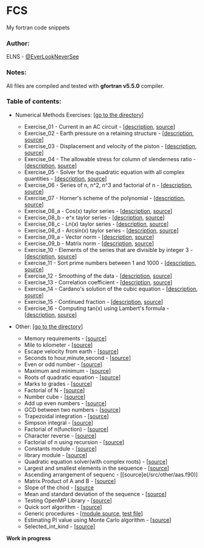 # FCS
My fortran code snippets

### Author:
ELNS - [@EverLookNeverSee](https://github.com/EverLookNeverSee)

### Notes:
All files are compiled and tested with **gfortran v5.5.0** compiler.

### Table of contents:

* Numerical Methods Exercises: [[go to the directory](/src/numerical%20methods)]
    * Exercise_01 - Current in an AC circuit - [[description](/descriptions/Exercise_01.png), [source](/src/numerical%20methods/Exercise_01.f90)]
    * Exercise_02 - Earth pressure on a retaining structure - [[description](/descriptions/Exercise_02.png), [source](/src/numerical%20methods/Exercise_02.f90)]
    * Exercise_03 - Displacement and velocity of the piston - [[description](/descriptions/Exercise_03.png), [source](/src/numerical%20methods/Exercise_03.f90)]
    * Exercise_04 - The allowable stress for column of slenderness ratio - [[description](/descriptions/Exercise_04.png), [source](/src/numerical%20methods/Exercise_04.f90)]
    * Exercise_05 - Solver for the quadratic equation with all complex quantities - [[description](/descriptions/Exercise_05.png), [source](/src/numerical%20methods/Exercise_05.f90)]
    * Exercise_06 - Series of n, n^2, n^3 and factorial of n - [[description](/descriptions/Exercise_06.png), [source](/src/numerical%20methods/Exercise_06.f90)]
    * Exercise_07 - Horner's scheme of the polynomial - [[description](/descriptions/Exercise_07.png), [source](/src/numerical%20methods/Exercise_07.f90)]
    * Exercise_08_a - Cos(x) taylor series - [[description](/descriptions/Exercise_08_a.png), [source](/src/numerical%20methods/Exercise_08_a.f90)]
    * Exercise_08_b - e^x taylor series - [[description](/descriptions/Exercise_08_b.png), [source](/src/numerical%20methods/Exercise_08_b.f90)]
    * Exercise_08_c - Ln(x) taylor series - [[description](/descriptions/Exercise_08_c.png), [source](/src/numerical%20methods/Exercise_08_c.f90)]
    * Exercise_08_d - Arcsin(x) taylor series - [[description](/descriptions/Exercise_08_d.png), [source](/src/numerical%20methods/Exercise_08_d.f90)]
    * Exercise_09_a - Vector norm - [[description](/descriptions/Exercise_09_a.png), [source](/src/numerical%20methods/Exercise_09_a.f90)]
    * Exercise_09_b - Matrix norm - [[description](/descriptions/Exercise_09_b.png), [source](/src/numerical%20methods/Exercise_09_b.f90)]
    * Exercise_10 - Elements of the series that are divisible by integer 3 - [[description](/descriptions/Exercise_10.png), [source](/src/numerical%20methods/Exercise_10.f90)]
    * Exercise_11 - Sort prime numbers between 1 and 1000 - [[description](/descriptions/Exercise_11.png), [source](/src/numerical%20methods/Exercise_11.f90)]
    * Exercise_12 - Smoothing of the data - [[description](/descriptions/Exercise_12.png), [source](/src/numerical%20methods/Exercise_12.f90)]
    * Exercise_13 - Correlation coefficient - [[description](/descriptions/Exercise_13.png), [source](/src/numerical%20methods/Exercise_13.f90)]
    * Exercise_14 - Cardano's solution of the cubic equation - [[description](/descriptions/Exercise_14_Alternative.png), [source](/src/numerical%20methods/Exercise_14.f90)]
    * Exercise_15 - Continued fraction - [[description](/descriptions/Exercise_15.png), [source](/src/numerical%20methods/Exercise_15.f90)]
    * Exercise_16 - Computing tan(x) using Lambert's formula - [[description](/descriptions/Exercise_16.png), [source](/src/numerical%20methods/Exercise_16.f90)]

* Other: [[go to the directory](/src/other)]
    * Memory requirements - [[source](/src/other/Memory_requirements.f90)]
    * Mile to kilometer - [[source](/src/other/Mile_to_Km.f90)]
    * Escape velocity from earth - [[source](/src/other/escape_velocity.f90)]
    * Seconds to hour,minute,second - [[source](/src/other/convert_time.f90)]
    * Even or odd number - [[source](/src/other/even_odd.f90)]
    * Maximum and minimum - [[source](/src/other/max_min.f90)]
    * Roots of quadratic equation - [[source](/src/other/roots.f90)]
    * Marks to grades - [[source](/src/other/mark_to_grade.f90)]
    * Factorial of N - [[source](src/other/factorial.f90)]
    * Number cube - [[source](src/other/number_cube.f90)]
    * Add up even numbers - [[source](/src/other/sum_of_evens.f90)]
    * GCD between two numbers - [[source](/src/other/gcd.f90)]
    * Trapezoidal integration - [[source](src/other/trapezoidal_rule.f90)]
    * Simpson integral - [[source](/src/other/simpson_rule.f90)]
    * Factorial of n(function) - [[source](src/other/fact.f90)]
    * Character reverse - [[source](/src/other/character_reverse.f90)]
    * Factorial of n using recursion - [[source](/src/other/recursive_factorial.f90)]
    * Constants module - [[source](/src/other/constants.f90)]
    * library module - [[source](/src/other/library.f90)]
    * Quadratic equation solver(with complex roots) - [[source](/src/other/quadratic_equation_solver.f90)]
    * Largest and smallest elements in the sequence - [[source](/src/other/largest_smalest.f90)]
    * Ascending arrangement of sequenc - [[source]e(/src/other/aas.f90)]
    * Matrix Product of A and B - [[source](/src/other/matrix_product.f90)]
    * Slope of the chod - [[source](/src/other/slope_of_chord.f90)
    * Mean and standard deviation of the sequence - [[source](/src/other/mean_sd_x.f90)]
    * Testing OpenMP Library - [[source](/src/other/test_open_mp.f90)]
    * Quick sort algorithm - [[source](src/other/quick_sort.f90)]
    * Generic procedures - [[module source](src/other/arithmetic%20module/arithmetic_mod.f90), [test file](/src/other/arithmetic%20module/test_arithmetic_mod.f90)]
    * Estimating PI value using Monte Carlo algorithm - [[source](/src/other/monte_carlo.f90)]
    * Selected_int_kind - [[source](/src/other/kind.f90)]

 
**Work in progress**
